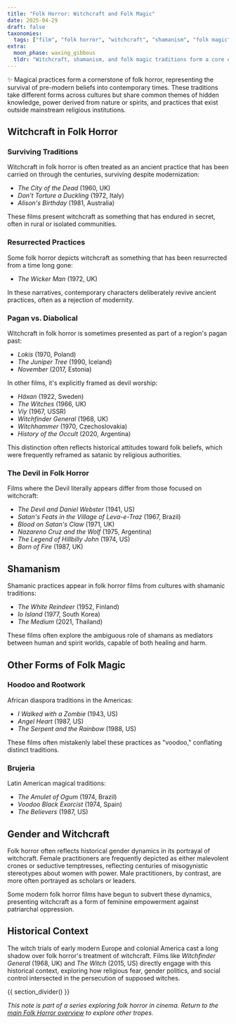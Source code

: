 ```yaml
---
title: "Folk Horror: Witchcraft and Folk Magic"
date: 2025-04-29
draft: false
taxonomies:
  tags: ["film", "folk horror", "witchcraft", "shamanism", "folk magic"]
extra:
  moon_phase: waxing_gibbous
  tldr: "Witchcraft, shamanism, and folk magic traditions form a core element of folk horror across cultures."
---
```


<span class="og">✨</span> Magical practices form a cornerstone of folk horror, representing the survival of pre-modern beliefs into contemporary times. These traditions take different forms across cultures but share common themes of hidden knowledge, power derived from nature or spirits, and practices that exist outside mainstream religious institutions.

## Witchcraft in Folk Horror

### Surviving Traditions

Witchcraft in folk horror is often treated as an ancient practice that has been carried on through the centuries, surviving despite modernization:
- *The City of the Dead* (1960, UK)
- *Don't Torture a Duckling* (1972, Italy)
- *Alison's Birthday* (1981, Australia)

These films present witchcraft as something that has endured in secret, often in rural or isolated communities.

### Resurrected Practices

Some folk horror depicts witchcraft as something that has been resurrected from a time long gone:
- *The Wicker Man* (1972, UK)

In these narratives, contemporary characters deliberately revive ancient practices, often as a rejection of modernity.

### Pagan vs. Diabolical

Witchcraft in folk horror is sometimes presented as part of a region's pagan past:
- *Lokis* (1970, Poland)
- *The Juniper Tree* (1990, Iceland)
- *November* (2017, Estonia)

In other films, it's explicitly framed as devil worship:
- *Häxan* (1922, Sweden)
- *The Witches* (1966, UK)
- *Viy* (1967, USSR)
- *Witchfinder General* (1968, UK)
- *Witchhammer* (1970, Czechoslovakia)
- *History of the Occult* (2020, Argentina)

This distinction often reflects historical attitudes toward folk beliefs, which were frequently reframed as satanic by religious authorities.

### The Devil in Folk Horror

Films where the Devil literally appears differ from those focused on witchcraft:
- *The Devil and Daniel Webster* (1941, US)
- *Satan's Feats in the Village of Leva-e-Traz* (1967, Brazil)
- *Blood on Satan's Claw* (1971, UK)
- *Nazareno Cruz and the Wolf* (1975, Argentina)
- *The Legend of Hillbilly John* (1974, US)
- *Born of Fire* (1987, UK)

## Shamanism

Shamanic practices appear in folk horror films from cultures with shamanic traditions:
- *The White Reindeer* (1952, Finland)
- *Io Island* (1977, South Korea)
- *The Medium* (2021, Thailand)

These films often explore the ambiguous role of shamans as mediators between human and spirit worlds, capable of both healing and harm.

## Other Forms of Folk Magic

### Hoodoo and Rootwork

African diaspora traditions in the Americas:
- *I Walked with a Zombie* (1943, US)
- *Angel Heart* (1987, US)
- *The Serpent and the Rainbow* (1988, US)

These films often mistakenly label these practices as "voodoo," conflating distinct traditions.

### Brujeria

Latin American magical traditions:
- *The Amulet of Ogum* (1974, Brazil)
- *Voodoo Black Exorcist* (1974, Spain)
- *The Believers* (1987, US)

## Gender and Witchcraft

Folk horror often reflects historical gender dynamics in its portrayal of witchcraft. Female practitioners are frequently depicted as either malevolent crones or seductive temptresses, reflecting centuries of misogynistic stereotypes about women with power. Male practitioners, by contrast, are more often portrayed as scholars or leaders.

Some modern folk horror films have begun to subvert these dynamics, presenting witchcraft as a form of feminine empowerment against patriarchal oppression.

## Historical Context

The witch trials of early modern Europe and colonial America cast a long shadow over folk horror's treatment of witchcraft. Films like *Witchfinder General* (1968, UK) and *The Witch* (2015, US) directly engage with this historical context, exploring how religious fear, gender politics, and social control intersected in the persecution of supposed witches.

{{ section_divider() }}

*This note is part of a series exploring folk horror in cinema. Return to the [main Folk Horror overview](/notes/folk-horror-overview) to explore other tropes.*
